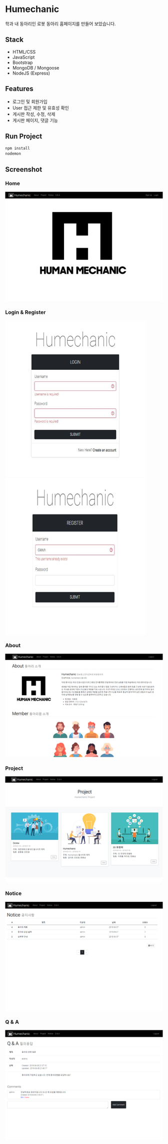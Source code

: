 # Humechanic

학과 내 동아리인 로봇 동아리 홈페이지를 만들어 보았습니다.

## Stack

- HTML/CSS
- JavaScript
- Bootstrap
- MongoDB / Mongoose
- NodeJS (Express)

## Features

- 로그인 및 회원가입
- User 접근 제한 및 유효성 확인
- 게시판 작성, 수정, 삭제
- 게시판 페이지, 댓글 기능

## Run Project

```bash
npm install
nodemon
```

## Screenshot

### Home

<img src="./rimages/home.jpg" title="Home" alt="home"></img>

### Login & Register

<img src="./rimages/login.jpg" width="450px" height="500px" title="Login" alt="Login"></img>
<img src="./rimages/register.jpg" width="450px"  height="500px" title="Register" alt="Register"></img>

### About

<img src="./rimages/about.jpg" title="About" alt="About"></img>

### Project

<img src="./rimages/project.jpg" title="Project" alt="Project"></img>

### Notice

<img src="./rimages/notice.jpg" title="Notice" alt="Notice"></img>

### Q & A

<img src="./rimages/qanda.jpg" title="Q & A" alt="Q & A"></img>
